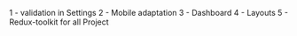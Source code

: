1 - validation in Settings
2 - Mobile adaptation
3 - Dashboard 
4 - Layouts
5 - Redux-toolkit for all Project